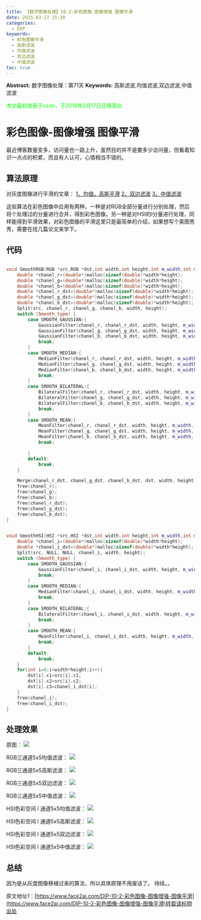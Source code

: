 ```yaml
---
title: 【数字图像处理】10.2:彩色图像-图像增强 图像平滑
date: 2015-03-17 15:20
categories:
  - DIP
keywords:
  - 彩色图像平滑
  - 高斯滤波
  - 均值滤波
  - 双边滤波
  - 中值滤波
toc: true
---
```

**Abstract:** 数字图像处理：第71天
**Keywords:** 高斯滤波,均值滤波,双边滤波,中值滤波
<!--more-->
<font color="00FF00">本文最初发表于csdn，于2018年2月17日迁移至此</font>
# 彩色图像-图像增强 图像平滑
最近博客数量变多，访问量也一路上升，虽然目的并不是要多少访问量，但看着知识一点点的积累，而且有人认可，心情相当不错的。
## 算法原理
对灰度图像进行平滑的文章：
[1、均值，高斯平滑](http://face2ai.com/DIP-5-2-灰度图像-图像增强-平滑之均值滤波-高斯滤波/)
[2、双边滤波](http://face2ai.com/DIP-5-3-灰度图像-图像增强-双边滤波BilateralFiltering/)
[3、中值滤波](http://face2ai.com/DIP-5-4-灰度图像-图像增强-中值滤波/)

这些算法在彩色图像中应用有两种，一种是对RGB全部分量进行分别处理，然后将个处理过的分量进行合并，得到彩色图像。另一种是对HSI的I分量进行处理，同样能得到平滑效果，对彩色图像的平滑这里只是最简单的介绍，如果想写个美图秀秀，需要在找几篇论文来学下。
## 代码
```c++

void SmoothRGB(RGB *src,RGB *dst,int width,int height,int m_width,int m_height,double param1,double param2,int Smooth_type){
    double *chanel_r=(double*)malloc(sizeof(double)*width*height);
    double *chanel_g=(double*)malloc(sizeof(double)*width*height);
    double *chanel_b=(double*)malloc(sizeof(double)*width*height);
    double *chanel_r_dst=(double*)malloc(sizeof(double)*width*height);
    double *chanel_g_dst=(double*)malloc(sizeof(double)*width*height);
    double *chanel_b_dst=(double*)malloc(sizeof(double)*width*height);
    Split(src, chanel_r, chanel_g, chanel_b, width, height);
    switch (Smooth_type) {
        case SMOOTH_GAUSSIAN:{
            GaussianFilter(chanel_r, chanel_r_dst, width, height, m_width, m_height, param1);
            GaussianFilter(chanel_g, chanel_g_dst, width, height, m_width, m_height, param1);
            GaussianFilter(chanel_b, chanel_b_dst, width, height, m_width, m_height, param1);
            break;
        }
        case SMOOTH_MEDIAN:{
            MedianFilter(chanel_r, chanel_r_dst, width, height, m_width, m_height);
            MedianFilter(chanel_g, chanel_g_dst, width, height, m_width, m_height);
            MedianFilter(chanel_b, chanel_b_dst, width, height, m_width, m_height);
            break;
        }
        case SMOOTH_BILATERAL:{
            BilateralFilter(chanel_r, chanel_r_dst, width, height, m_width, m_height, param1, param2);
            BilateralFilter(chanel_g, chanel_g_dst, width, height, m_width, m_height, param1, param2);
            BilateralFilter(chanel_b, chanel_b_dst, width, height, m_width, m_height, param1, param2);
            break;
        }
        case SMOOTH_MEAN:{
            MeanFilter(chanel_r, chanel_r_dst, width, height, m_width, m_height);
            MeanFilter(chanel_g, chanel_g_dst, width, height, m_width, m_height);
            MeanFilter(chanel_b, chanel_b_dst, width, height, m_width, m_height);
            break;

        }
        default:
            break;
    }

    Merge(chanel_r_dst, chanel_g_dst, chanel_b_dst, dst, width, height);
    free(chanel_r);
    free(chanel_g);
    free(chanel_b);
    free(chanel_r_dst);
    free(chanel_g_dst);
    free(chanel_b_dst);
}


void SmoothHSI(HSI *src,HSI *dst,int width,int height,int m_width,int m_height,double param1,double param2,int Smooth_type){
    double *chanel_i=(double*)malloc(sizeof(double)*width*height);
    double *chanel_i_dst=(double*)malloc(sizeof(double)*width*height);
    Split(src, NULL, NULL, chanel_i, width, height);
    switch (Smooth_type) {
        case SMOOTH_GAUSSIAN:{
            GaussianFilter(chanel_i, chanel_i_dst, width, height, m_width, m_height, param1);
            break;
        }
        case SMOOTH_MEDIAN:{
            MedianFilter(chanel_i, chanel_i_dst, width, height, m_width, m_height);
            break;
        }
        case SMOOTH_BILATERAL:{
            BilateralFilter(chanel_i, chanel_i_dst, width, height, m_width, m_height, param1, param2);
            break;
        }
        case SMOOTH_MEAN:{
            MeanFilter(chanel_i, chanel_i_dst, width, height, m_width, m_height);
            break;
        }
        default:
            break;
    }
    for(int i=0;i<width*height;i++){
        dst[i].c1=src[i].c1;
        dst[i].c2=src[i].c2;
        dst[i].c3=chanel_i_dst[i];
    }
    free(chanel_i);
    free(chanel_i_dst);
}


```
## 处理效果
原图：
![](https://tony4ai-1251394096.cos.ap-hongkong.myqcloud.com/blog_images/DIP-10-2-彩色图像-图像增强-图像平滑/20150317151425981.png)

RGB三通道5x5均值滤波：
![](https://tony4ai-1251394096.cos.ap-hongkong.myqcloud.com/blog_images/DIP-10-2-彩色图像-图像增强-图像平滑/20150317151447603.png)

RGB三通道5x5高斯滤波：
![](https://tony4ai-1251394096.cos.ap-hongkong.myqcloud.com/blog_images/DIP-10-2-彩色图像-图像增强-图像平滑/20150317151631005.png)

RGB三通道5x5双边滤波：
![](https://tony4ai-1251394096.cos.ap-hongkong.myqcloud.com/blog_images/DIP-10-2-彩色图像-图像增强-图像平滑/20150317151517790.png)

RGB三通道5x5中值滤波：
![](https://tony4ai-1251394096.cos.ap-hongkong.myqcloud.com/blog_images/DIP-10-2-彩色图像-图像增强-图像平滑/20150317151536494.png)

HSI色彩空间 I 通道5x5均值滤波：
![](https://tony4ai-1251394096.cos.ap-hongkong.myqcloud.com/blog_images/DIP-10-2-彩色图像-图像增强-图像平滑/20150317151839175.png)

HSI色彩空间 I 通道5x5高斯滤波：
![](https://tony4ai-1251394096.cos.ap-hongkong.myqcloud.com/blog_images/DIP-10-2-彩色图像-图像增强-图像平滑/20150317151723675.png)

HSI色彩空间 I 通道5x5双边滤波：
![](https://tony4ai-1251394096.cos.ap-hongkong.myqcloud.com/blog_images/DIP-10-2-彩色图像-图像增强-图像平滑/20150317151904540.png)

HSI色彩空间 I 通道5x5中值滤波：
![](https://tony4ai-1251394096.cos.ap-hongkong.myqcloud.com/blog_images/DIP-10-2-彩色图像-图像增强-图像平滑/20150317151918502.png)

## 总结
因为是从灰度图像移植过来的算法，所以具体原理不用废话了。
待续。。





原文地址1：[https://www.face2ai.com/DIP-10-2-彩色图像-图像增强-图像平滑](https://www.face2ai.com/DIP-10-2-彩色图像-图像增强-图像平滑)转载请标明出处
